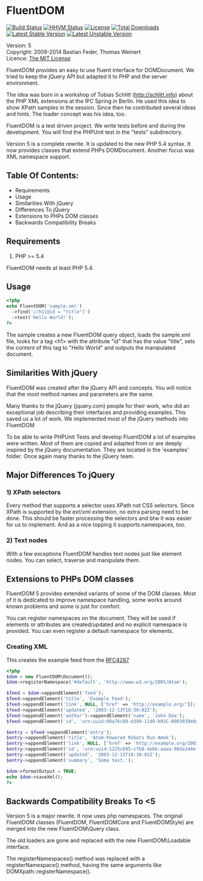 # FluentDOM

[![Build Status](https://travis-ci.org/FluentDOM/FluentDOM.svg?branch=master)](https://travis-ci.org/FluentDOM/FluentDOM)
[![HHVM Status](http://hhvm.h4cc.de/badge/fluentdom/fluentdom.png)](http://hhvm.h4cc.de/package/fluentdom/fluentdom)
[![License](https://poser.pugx.org/fluentdom/fluentdom/license.svg)](https://packagist.org/packages/fluentdom/fluentdom)
[![Total Downloads](https://poser.pugx.org/fluentdom/fluentdom/downloads.svg)](https://packagist.org/packages/fluentdom/fluentdom)
[![Latest Stable Version](https://poser.pugx.org/fluentdom/fluentdom/v/stable.svg)](https://packagist.org/packages/fluentdom/fluentdom)
[![Latest Unstable Version](https://poser.pugx.org/fluentdom/fluentdom/v/unstable.svg)](https://packagist.org/packages/fluentdom/fluentdom)

  Version: 5<br />
  Copyright: 2009-2014 Bastian Feder, Thomas Weinert <br />
  Licence: [The MIT License](http://www.opensource.org/licenses/mit-license.php) <br />

FluentDOM provides an easy to use fluent interface for DOMDocument. We tried to
keep the jQuery API but adapted it to PHP and the server environment.

The idea was born in a workshop of Tobias Schlitt (http://schlitt.info) about
the PHP XML extensions at the IPC Spring in Berlin. He used this idea to show
XPath samples in the session. Since then he contributed several ideas and hints.
The loader concept was his idea, too.

FluentDOM is a test driven project. We write tests before and during the
development. You will find the PHPUnit test in the "tests" subdirectory.

Version 5 is a complete rewrite. It is updated to the new PHP 5.4 syntax. It
now provides classes that extend PHPs DOMDocument. Another focus was
XML namespace support.

## Table Of Contents:
* Requirements
* Usage
* Similarities With jQuery
* Differences To jQuery
* Extensions to PHPs DOM classes
* Backwards Compatibility Breaks

## Requirements

1) PHP >= 5.4

FluentDOM needs at least PHP 5.4.

## Usage

```php
<?php
echo FluentDOM('sample.xml')
  ->find('//h1[@id = "title"]')
  ->text('Hello World!');
?>
```

The sample creates a new FluentDOM query object, loads the sample.xml file,
looks for a tag &lt;h1> with the attribute "id" that has the value "title",
sets the content of this tag to "Hello World" and outputs the manipulated
document.

## Similarities With jQuery

FluentDOM was created after the jQuery API and concepts. You will notice that
the most method names and parameters are the same.

Many thanks to the jQuery (jquery.com) people for their work, who did an
exceptional job describing their interfaces and providing examples. This saved
us a lot of work. We implemented most of the jQuery methods into FluentDOM

To be able to write PHPUnit Tests and develop FluentDOM a lot of examples were
written. Most of them are copied and adapted from or are deeply inspired by the
jQuery documentation. They are located in the 'examples' folder.
Once again many thanks to the jQuery team.

## Major Differences To jQuery

### 1) XPath selectors

Every method that supports a selector uses XPath not CSS selectors. Since XPath
is supported by the ext/xml extension, no extra parsing need to be
done. This should be faster processing the selectors and btw it was easier for
us to implement. And as a nice topping it supports namespaces, too.

### 2) Text nodes

With a few exceptions FluentDOM handles text nodes just like element nodes.
You can select, traverse and manipulate them.

## Extensions to PHPs DOM classes

FluentDOM 5 provides extended variants of some of the DOM classes. Most of
it is dedicated to improve namespace handling, some works around known problems
and some is just for comfort.

You can register namespaces on the document. They will be used if elements
or attributes are created/updated and no explicit namespace is provided. You can
even register a default namespace for elements.

### Creating XML

This creates the example feed from the [RFC4287](http://tools.ietf.org/html/rfc4287#section-1.1)

```php
<?php
$dom = new FluentDOM\Document();
$dom->registerNamespace('#default', 'http://www.w3.org/2005/Atom');

$feed = $dom->appendElement('feed');
$feed->appendElement('title', 'Example Feed');
$feed->appendElement('link', NULL, ['href' => 'http://example.org/']);
$feed->appendElement('updated', '2003-12-13T18:30:02Z');
$feed->appendElement('author')->appendElement('name', 'John Doe');
$feed->appendElement('id', 'urn:uuid:60a76c80-d399-11d9-b93C-0003939e0af6');

$entry = $feed->appendElement('entry');
$entry->appendElement('title', 'Atom-Powered Robots Run Amok');
$entry->appendElement('link', NULL, ['href' => 'http://example.org/2003/12/13/atom03']);
$entry->appendElement('id', 'urn:uuid:1225c695-cfb8-4ebb-aaaa-80da344efa6a');
$entry->appendElement('updated', '2003-12-13T18:30:02Z');
$entry->appendElement('summary', 'Some text.');

$dom->formatOutput = TRUE;
echo $dom->saveXml();
?>
```

## Backwards Compatibility Breaks To &lt;5

Version 5 is a major rewrite. It now uses php namespaces. The original FluentDOM
classes (FluentDOM, FluentDOMCore and FluentDOMStyle) are merged into the new
FluentDOM\Query class.

The old loaders are gone and replaced with the new FluentDOM\Loadable interface.

The registerNamespaces() method was replaced with a registerNamespace() method,
having the same arguments like DOMXpath::registerNamespace().
